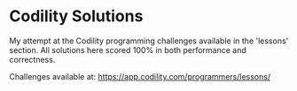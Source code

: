 # Codility Solutions

My attempt at the Codility programming challenges available in the 'lessons' section. All solutions here scored 100% in both performance and correctness.

Challenges available at: https://app.codility.com/programmers/lessons/

